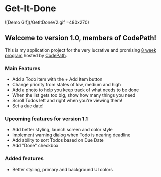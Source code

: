 # Get-It-Done

![Demo Gif](/GetItDoneV2.gif =480x270)  
  
## Welcome to version 1.0, members of CodePath! 
  
This is my application project for the very lucrative and promising [8 week program](https://codepath.com/androidbootcamp) hosted by [CodePath](https://www.codepath.com).  

### Main Features  
- Add a Todo item with the + Add Item button  
- Change priority from states of low, medium and high  
- Add a photo to help you keep track of what needs to be done  
- When the list gets too big, show how many things you need  
- Scroll Todos left and right when you're viewing them!
- Set a due date!  
  
### Upcoming features for version 1.1 
- Add better styling, launch screen and color style
- Implement warning dialog when Todo is nearing deadline
- Add ability to sort Todos based on Due Date  
- Add "Done" checkbox

### Added features
- Better styling, primary and background UI colors